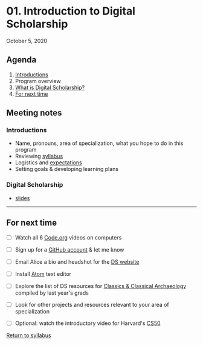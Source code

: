 # 01. Introduction to Digital Scholarship
October 5, 2020

## Agenda
1. [Introductions](#introductions)
2. Program overview
2. [What is Digital Scholarship?](#digital-scholarship)
3. [For next time](#for-next-time)

## Meeting notes

### Introductions
- Name, pronouns, area of specialization, what you hope to do in this program
- Reviewing [syllabus](./syllabus.md)
- Logistics and [expectations](./expectations.md)
- Setting goals & developing learning plans

### Digital Scholarship
- [slides](http://bit.ly/dsgf-2019)


---

## For next time
- [ ] Watch all 6 [Code.org](https://www.youtube.com/watch?v=OAx_6-wdslM&list=PLzdnOPI1iJNcsRwJhvksEo1tJqjIqWbN-) videos on computers
- [ ] Sign up for a [GitHub account](https://github.com/) & let me know
- [ ] Email Alice a bio and headshot for the [DS website](https://digitalscholarship.blogs.brynmawr.edu/people/)
- [ ] Install [Atom](https://atom.io/) text editor
- [ ] Explore the list of DS resources for [Classics & Classical Archaeology](https://kbreyer.github.io/Digital-Resources-Index/) compiled by last year's grads
- [ ] Look for other projects and resources relevant to your area of specialization
- [ ] Optional: watch the introductory video for Harvard's [CS50](https://www.youtube.com/watch?v=jjqgP9dpD1k)


[Return to syllabus](/syllabus.md)
